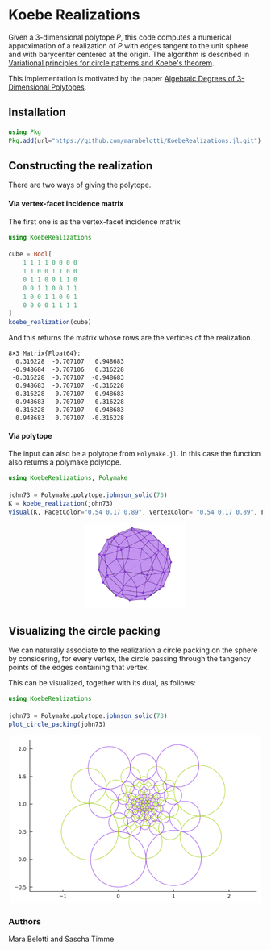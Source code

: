 # Koebe Realizations

Given a $3$-dimensional polytope $P$, this code computes a numerical approximation of a realization of $P$ with edges tangent to the unit sphere and with barycenter centered at the origin. 
The algorithm is described in [Variational principles for circle patterns and Koebe's theorem](https://arxiv.org/abs/math/0203250).

This implementation is motivated by the paper [Algebraic Degrees of 3-Dimensional Polytopes](https://link.springer.com/article/10.1007/s10013-022-00559-2).

## Installation

```julia
using Pkg
Pkg.add(url="https://github.com/marabelotti/KoebeRealizations.jl.git")
```


## Constructing the realization
There are two ways of giving the polytope. 

#### Via vertex-facet incidence matrix
The first one is as the vertex-facet incidence matrix
```julia
using KoebeRealizations

cube = Bool[
    1 1 1 1 0 0 0 0
    1 1 0 0 1 1 0 0
    0 1 1 0 0 1 1 0
    0 0 1 1 0 0 1 1
    1 0 0 1 1 0 0 1
    0 0 0 0 1 1 1 1
]
koebe_realization(cube)
```
And this returns the matrix whose rows are the vertices of the realization.
```
8×3 Matrix{Float64}:
  0.316228  -0.707107   0.948683
 -0.948684  -0.707106   0.316228
 -0.316228  -0.707107  -0.948683
  0.948683  -0.707107  -0.316228
  0.316228   0.707107   0.948683
 -0.948683   0.707107   0.316228
 -0.316228   0.707107  -0.948683
  0.948683   0.707107  -0.316228
```

#### Via polytope

The input can also be a polytope from `Polymake.jl`. In this case the function also returns a polymake polytope.

```julia
using KoebeRealizations, Polymake

john73 = Polymake.polytope.johnson_solid(73)
K = koebe_realization(john73)
visual(K, FacetColor="0.54 0.17 0.89", VertexColor= "0.54 0.17 0.89", FacetTransparency=0.5)
```
<p align="center">
    <img src="johnson_solid_73.png" width="200">
</p>

## Visualizing the circle packing

We can naturally associate to the realization a circle packing on the sphere by considering, for every vertex, the circle passing through the tangency points of the edges containing that vertex. 

This can be visualized, together with its dual, as follows:

```julia
using KoebeRealizations

john73 = Polymake.polytope.johnson_solid(73)
plot_circle_packing(john73)
```
<p align="center">
    <img src="circle_packing_plot.png" width="500">
</p>

### Authors

Mara Belotti and Sascha Timme

